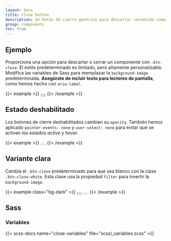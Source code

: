 ```yaml
---
layout: docs
title: Close button
description: Un botón de cierre genérico para descartar contenido como modals y alerts.
group: components
toc: true
---
```


## Ejemplo

Proporciona una opción para descartar o cerrar un componente con `.btn-close`. El estilo predeterminado es limitado, pero altamente personalizable. Modifica las variables de Sass para reemplazar la `background-image` predeterminada. **Asegúrate de incluir texto para lectores de pantalla**, como hemos hecho con `aria-label`.

{{< example >}}
<button type="button" class="btn-close" aria-label="Cerrar"></button>
{{< /example >}}

## Estado deshabilitado

Los botones de cierre deshabilitados cambian su `opacity`. También hemos aplicado `pointer-events: none` y `user-select: none` para evitar que se activen los estados *active* y *hover*.

{{< example >}}
<button type="button" class="btn-close" disabled aria-label="Cerrar"></button>
{{< /example >}}

## Variante clara

Cambia el `.btn-close` predeterminado para que sea blanco con la clase `.btn-close-white`. Esta clase usa la propiedad `filter` para invertir la `background-image`.

{{< example class="bg-dark" >}}
<button type="button" class="btn-close btn-close-white" aria-label="Cerrar"></button>
<button type="button" class="btn-close btn-close-white" disabled aria-label="Cerrar"></button>
{{< /example >}}

## Sass

### Variables

{{< scss-docs name="close-variables" file="scss/_variables.scss" >}}
